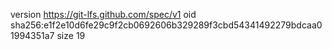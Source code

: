 version https://git-lfs.github.com/spec/v1
oid sha256:e1f2e10d6fe29c9f2cb0692606b329289f3cbd54341492279bdcaa01994351a7
size 19
